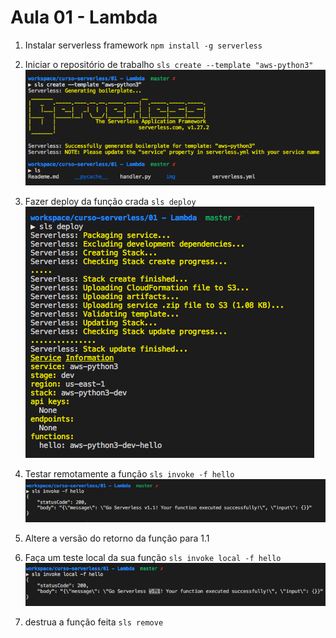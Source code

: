 # Aula 01 - Lambda



 1. Instalar serverless framework `npm install -g serverless`
 2. Iniciar o repositório de trabalho `sls create --template "aws-python3"`
 ![img/slscreate.png](img/slscreate.png)

 3. Fazer deploy da função crada `sls deploy`
 ![img/slsdeploy.png](img/slsdeploy.png)

 4. Testar remotamente a função `sls invoke -f hello`
![img/slsinvoke.png](img/slsinvoke.png)
 5. Altere a versão do retorno da função para 1.1
 6. Faça um teste local da sua função `sls invoke local -f hello` 
![img/slsinvokelocal.png](img/slsinvokelocal.png)
 7. destrua a função feita `sls remove`

